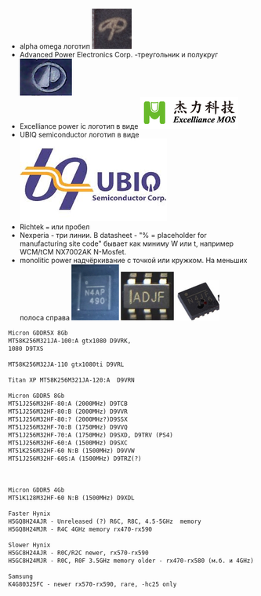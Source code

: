 * alpha omega логотип ![AO](./aos.jpg)
* Advanced Power Electronics Corp. -треугольник и полукруг ![AP](./AdvancedPower.jpg)
* Excelliance power ic логотип в видe ![M](./ExcellianceMos.png)
* UBIQ semiconductor логотип в видe ![bq](./UbiqSemi.jpeg)
* Richtek `=` или пробел
* Nexperia - три линии. В datasheet - "% = placeholder for manufacturing site code" бывает как миниму W или t, например WCM/tCM NX7002AK N-Mosfet.
* monolitic power надчёркивание с точкой или кружком. На меньших полоса справа ![_1](./MP1.jpg) ![_2](./MP2.jpg) ![_3](./MP3.jpg)

```
Micron GDDR5X 8Gb
MT58K256M321JA-100:A gtx1080 D9VRK,
1080 D9TXS

MT58K256M32JA-110 gtx1080ti D9VRL

Titan XP MT58K256M321JA-120:A  D9VRN 

Micron GDDR5 8Gb
MT51J256M32HF-80:A (2000MHz) D9TCB
MT51J256M32HF-80:B (2000MHz) D9VVR
MT51J256M32HF-80:? (2000MHz?)D9SSX
MT51J256M32HF-70:B (1750MHz) D9VVQ
MT51J256M32HF-70:A (1750MHz) D9SXD, D9TRV (PS4)
MT51J256M32HF-60:A (1500MHz) D9SXC
MT51K256M32HF-60 N:B (1500MHz) D9VVW
MT51J256M32HF-60S:A (1500MHz) D9TRZ(?)



Micron GDDR5 4Gb
MT51K128M32HF-60 N:B (1500MHz) D9XDL

Faster Hynix
H5GQ8H24AJR - Unreleased (?) R6C, R8C, 4.5-5GHz  memory
H5GQ8H24MJR - R4C 4GHz memory rx470-rx590

Slower Hynix
H5GC8H24AJR - R0C/R2C newer, rx570-rx590
H5GC8H24MJR - R0C, R0F 3.5GHz memory older - rx470-rx580 (м.б. и 4GHz)

Samsung
K4G80325FC - newer rx570-rx590, rare, -hc25 only
```
